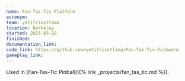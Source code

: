 ```yaml
---
name: Fan-Tas-Tic Platform
acronym:
team: yetifrisstlama
location: Berkeley
started: 2015-03-28
finished:
documentation_link:
code_link: https://github.com/yetifrisstlama/Fan-Tas-Tic-Firmware
gameplay_link:
---
```

Used in [Fan-Tas-Tic Pinball]({% link _projects/fan_tas_tic.md %}). 
